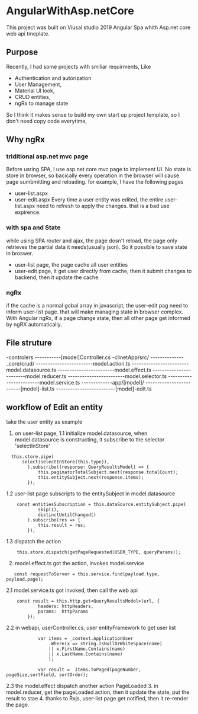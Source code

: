 # AngularWithAsp.netCore
This project was built on Viusal studio 2019 Angular Spa whith Asp.net core web api tmeplate.

## Purpose 
Recently, I had some projects with smiliar requirments,  Like 
- Authentication and autorization
- User Management, 
- Material UI look,
- CRUD entities,
- ngRx to manage state

So I think it makes sense to build my own start up project template, so I don't need copy code everytime, 

## Why ngRx
### triditional asp.net mvc page
Before usring SPA, I use asp.net core mvc page to implement UI. No state is store in browser, so bacically every operation in the browser will cause page sumbmitting and reloading.
for example, I have the following pages
- user-list.aspx
- user-edit.aspx
Every time a user entity was edited, the entire user-list.aspx need to refresh to apply the changes. that is a bad use expirence.

### with spa and State
while using SPA router and ajax, the page dosn't reload, the page only retrieves the partial data it needs(usually json). So it possible to save state in broswer.
- user-list page, the page cache all user entities
- user-edit page, it get user directly from cache, then it submit changes to backend, then it update the cache.

### ngRx
if the cache is a normal gobal array in javascript, the user-edit pag need to inform user-list page. that will make managing state in browser complex. With Angular ngRx, if a page change state, then all other page get informed by ngRX automatically.
## File struture 

-controlers
-----------[model]Controller.cs
-clinetApp/src/
--------------_core/crud/
------------------------model.action.ts
------------------------model.datasource.ts
------------------------model.effect.ts
------------------------model.reducer.ts
------------------------model.selector.ts
------------------------model.service.ts
-------------app/[model]/
-------------------------[model]-list.ts
-------------------------[model]-edit.ts
## workflow of Edit an entity
take the user entity as example
1. on user-list page, 
1.1 initialize model.datasource, when model.datasource is constructing, it subscribe to the selector 'selectInStore'
```
  this.store.pipe(
      select(selectInStore(this.type)),
		).subscribe((response: QueryResultsModel) => {
			this.paginatorTotalSubject.next(response.totalCount);
			this.entitySubject.next(response.items);
		});
```
1.2 user-list page subscripts to the entitySubject in model.datasource
```
	const entitiesSubscription = this.dataSource.entitySubject.pipe(
			skip(1),
			distinctUntilChanged()
		).subscribe(res => {
			this.result = res;
		});
```
1.3 dispatch the action 
```
    this.store.dispatch(getPageRequested(USER_TYPE, queryParams));
```

2. model.effect.ts got the action, invokes model.service
```
   const requestToServer = this.service.find(payload.type, payload.page);
```
2.1 model.service.ts got invoked, then call the web api
```
	const result = this.http.get<QueryResultsModel>(url, {
			headers: httpHeaders,
			params:  httpParams
		});
```
2.2 in webapi, userController.cs, user entityFramework to get user list
```
            var items = _context.ApplicationUser 
                .Where(x => string.IsNullOrWhiteSpace(name) 
                || x.FirstName.Contains(name)
                || x.LastName.Contains(name)
                );

            var result =  items.ToPaged(pageNumber, pageSize,sortField, sortOrder);
```
2.3 the model.effect dispatch another action PageLoaded
3. in model.reducer, get the pageLoaded action, then it update the state, put the result to stae
4. thanks to Rxjs, user-list page get notified, then it re-render the page.

